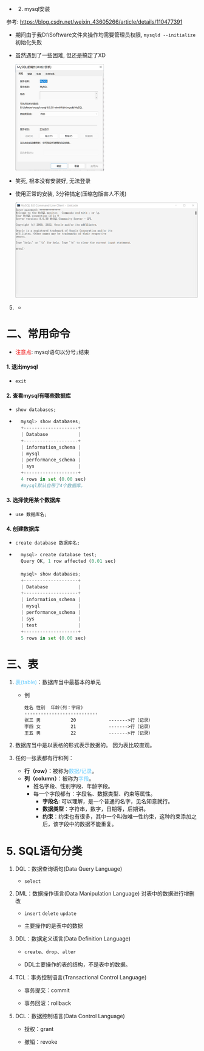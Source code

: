 * 2. mysql安装

参考: https://blog.csdn.net/weixin_43605266/article/details/110477391

* 期间由于我D:\Software文件夹操作均需要管理员权限, `mysqld --initialize`初始化失败

* 虽然遇到了一些困难, 但还是搞定了XD

  <img src="media/image-20220808004259578.png" alt="image-20220808004259578" style="zoom:33%;" />

* 笑死, 根本没有安装好, 无法登录

* 使用正常的安装, 3分钟搞定(压缩包版害人不浅)

  ![image-20220808081257683](media/image-20220808081257683.png)

5. * 


# 二、常用命令

* <font color='#EE0000'>注意点</font>: mysql语句以分号`;`结束

#### 1. 退出mysql 

* `exit`

#### 2. 查看mysql有哪些数据库 

* `show databases;` 

* ```python
	mysql> show databases;
    +--------------------+
    | Database           |
    +--------------------+
    | information_schema |
    | mysql              |
    | performance_schema |
    | sys                |
    +--------------------+
    4 rows in set (0.00 sec)
    #mysql默认自带了4个数据库。
  ```

#### 3. 选择使用某个数据库

* `use 数据库名;`

#### 4. 创建数据库

* `create database 数据库名;`

* ```python
    mysql> create database test;
    Query OK, 1 row affected (0.01 sec)
	
    mysql> show databases;
    +--------------------+
    | Database           |
    +--------------------+
    | information_schema |
    | mysql              |
    | performance_schema |
    | sys                |
    | test               |
    +--------------------+
    5 rows in set (0.00 sec)
	```

# 三、表

1. <font color='#66ccff'>表(table)</font>：数据库当中最基本的单元 

   * 例

     ```
     姓名	性别	年龄(列：字段) 
     ---------------------------
     张三	男			20            ------->行（记录）
     李四	女			21            ------->行（记录）
     王五	男			22            ------->行（记录）
     ```

2. 数据库当中是以表格的形式表示数据的。
   因为表比较直观。

3. 任何一张表都有行和列：
   * **行（row）**：被称为<font color='#66ccff'>数据/记录</font>。
   * **列（column）**：被称为<font color='#66ccff'>字段</font>。
     * 姓名字段、性别字段、年龄字段。
     * 每一个字段都有：字段名、数据类型、约束等属性。
       * **字段名**: 可以理解，是一个普通的名字，见名知意就行。
       * **数据类型**：字符串，数字，日期等，后期讲。
       * **约束**：约束也有很多，其中一个叫做唯一性约束，这种约束添加之后，该字段中的数据不能重复。

# 5. SQL语句分类

1. DQL：数据查询语句(Data Query Language)
   * `select`

2. DML：数据操作语言(Data Manipulation Language)
   对表中的数据进行增删改
   * `insert` `delete` `update`

   * 主要操作的是表中的数据

3. DDL：数据定义语言(Data Definition Language)

   * `create`、`drop`、`alter`

   * DDL主要操作的表的结构，不是表中的数据。

4. TCL：事务控制语言(Transactional Control Language)

   * 事务提交：commit

   * 事务回滚：rollback

5. DCL：数据控制语言(Data Control Language)

   * 授权：grant

   * 撤销：revoke
